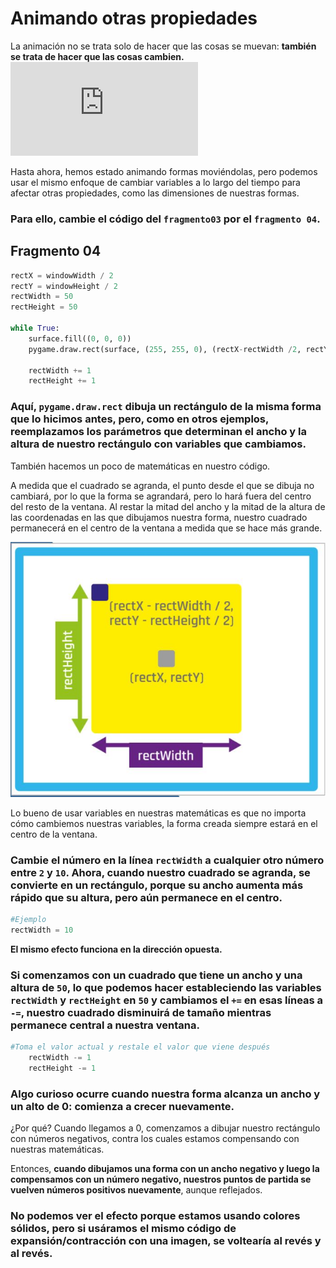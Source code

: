 # Animando otras propiedades

La animación no se trata solo de hacer que las cosas se muevan: **también se trata de hacer que las cosas cambien.**
![](https://www.walter-fendt.de/html5/phes/acceleration_es.htm)

Hasta ahora, hemos estado animando formas moviéndolas, pero podemos usar el mismo enfoque de cambiar variables a lo largo del tiempo para afectar otras propiedades, como las dimensiones de nuestras formas. 

### Para ello, cambie el código del   `fragmento03` por el `fragmento 04`.

## Fragmento 04
```python
rectX = windowWidth / 2
rectY = windowHeight / 2
rectWidth = 50
rectHeight = 50

while True:
    surface.fill((0, 0, 0))
    pygame.draw.rect(surface, (255, 255, 0), (rectX-rectWidth /2, rectY-rectHeight /2, rectWidth, rectHeight))
    
    rectWidth += 1
    rectHeight += 1
```
### Aquí, `pygame.draw.rect` dibuja un rectángulo de la misma forma que lo hicimos antes, pero, como en otros ejemplos, reemplazamos los parámetros que determinan el ancho y la altura de nuestro rectángulo con variables que cambiamos.

También hacemos un poco de matemáticas en nuestro código. 

A medida que el cuadrado se agranda, el punto desde el que se dibuja no cambiará, por lo que la forma se agrandará, pero lo hará fuera del centro del resto de la ventana. Al restar la mitad del ancho y la mitad de la altura de las coordenadas en las que dibujamos nuestra forma, nuestro cuadrado permanecerá en el centro de la ventana a medida que se hace más grande. 

![](https://github.com/Ezzzzzzzzzzzzzz/Taller_PyG/blob/master/PracticasPyG/Practica2/Cap2.2.5.JPG)

Lo bueno de usar variables en nuestras matemáticas es que no importa cómo cambiemos nuestras variables, la forma creada siempre estará en el centro de la ventana. 

### Cambie el número en la línea `rectWidth` a cualquier otro número entre `2` y `10`. Ahora, cuando nuestro cuadrado se agranda, se convierte en un rectángulo, porque su ancho aumenta más rápido que su altura, pero aún permanece en el centro.

```python
#Ejemplo
rectWidth = 10
```

**El mismo efecto funciona en la dirección opuesta.**

### Si comenzamos con un cuadrado que tiene un ancho y una altura de `50`, lo que podemos hacer estableciendo las variables `rectWidth` y `rectHeight` en `50` y cambiamos el `+=` en esas líneas a `-=`, nuestro cuadrado disminuirá de tamaño mientras permanece central a nuestra ventana.

```python
#Toma el valor actual y restale el valor que viene después
    rectWidth -= 1
    rectHeight -= 1
```

### Algo curioso ocurre cuando nuestra forma alcanza un ancho y un alto de 0: comienza a crecer nuevamente. 

¿Por qué? Cuando llegamos a 0, comenzamos a dibujar nuestro rectángulo con números negativos, contra los cuales estamos compensando con nuestras matemáticas. 

Entonces, **cuando dibujamos una forma con un ancho negativo y luego la compensamos con un número negativo, nuestros puntos de partida se vuelven números positivos nuevamente**, aunque reflejados. 

### No podemos ver el efecto porque estamos usando colores sólidos, pero si usáramos el mismo código de expansión/contracción con una imagen, se voltearía al revés y al revés. 
<!--stackedit_data:
eyJoaXN0b3J5IjpbMzA3NDk4NzYyLDE2ODAxNTI5MjksLTE3Mz
U0OTY5MjYsLTU1MTUxNDE1MiwtMTc1MzgzODE3MywtMTkzOTM5
ODk3NywtMTMwMDU2OTQwMiwxNjE0OTcyMjYxLDg1OTY3NTM2OS
wtMjA5OTA2NTU2OCwtMjA2NDY5NjI2OSw0NDAyODY0NzksLTU0
NDUzODIyMiwyNzY1NzQ4MTIsMjA4MzQ1MTgxMCwtMTE4MzgzMj
I5NCwtMTg3NjEyMzczOF19
-->